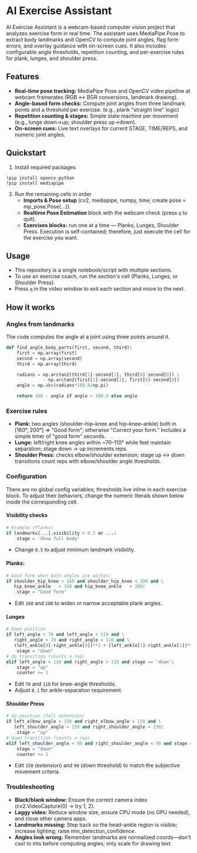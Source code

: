 # AI Exercise Assistant
AI Exercise Assistant is a webcam-based computer vision project that analyzes exercise form in real time. The assistant uses MediaPipe Pose to extract body landmarks and OpenCV to compute joint angles, flag form errors, and overlay guidance with on-screen cues. It also includes configurable angle thresholds, repetition counting, and per-exercise rules for plank, lunges, and shoulder press.


## Features
- **Real-time pose tracking:** MediaPipe Pose and OpenCV video pipeline at webcam framerates (RGB ↔ BGR conversions, landmark drawing).
- **Angle-based form checks:** Compute joint angles from three landmark points and a threshold per exercise. (e.g., plank "straight line" logic)
- **Repetition counting & stages:** Simple state machine per movement (e.g., lunge down→up; shoulder press up→down).
- **On-screen cues:** Live text overlays for current STAGE, TIME/REPS, and numeric joint angles.


## Quickstart
1. Install required packages
  ```
  !pip install opencv-python
  !pip install mediapipe
  ```
2. Run the remaining cells in order
   - **Imports & Pose setup** (cv2, mediapipe, numpy, time; create pose = mp_pose.Pose(...)).
   - **Realtime Pose Estimation** block with the webcam check (press ```q``` to quit).
   - **Exercises blocks:** run one at a time — Planks, Lunges, Shoulder Press. Execution is self-contained; therefore, just execute the cell for the exercise you want.


## Usage
- This repository is a single notebook/script with multiple sections.
- To use an exercise coach, run the section's cell (Planks, Lunges, or Shoulder Press).
- Press ```q``` in the video window to exit each section and move to the next.


## How it works
### Angles from landmarks
The code computes the angle at a joint using three points around it.
```python
def find_angle_body_parts(first, second, third):
    first = np.array(first)
    second = np.array(second)
    third = np.array(third)

    radians = np.arctan2(third[1]-second[1], third[0]-second[0]) \
              - np.arctan2(first[1]-second[1], first[0]-second[0])
    angle = np.abs(radians*180.0/np.pi)

    return 360 - angle if angle > 180.0 else angle
```


### Exercise rules
- **Plank:** two angles (shoulder–hip–knee and hip–knee–ankle) both in [160°, 200°] ⇒ "Good form"; otherwise "Correct your form." Includes a simple timer of "good form" seconds.
- **Lunge:** left/right knee angles within ~70–110° while feet maintain separation; stage down → up increments reps.
- **Shoulder Press:** checks elbow/shoulder extension; stage up ↔ down transitions count reps with elbow/shoulder angle thresholds.


### Configuration
There are no global config variables; thresholds live inline in each exercise block. To adjust their behaviors, change the numeric literals shown below inside the corresponding cell.

#### Visibility checks
``` python
# Example (Planks)
if landmarks[...].visibility < 0.5 or ...:
    stage = 'Show full body'
```
- Change ```0.5``` to adjust minimum landmark visibility.

#### Planks:
``` python
# Good form when both angles are within:
if shoulder_hip_knee > 160 and shoulder_hip_knee < 200 and \
   hip_knee_ankle   > 160 and hip_knee_ankle   < 200:
    stage = "Good form"
```
- Edit ```160``` and ```200``` to widen or narrow acceptable plank angles.

#### Lunges
``` python
# Down position
if left_angle > 70 and left_angle < 110 and \
   right_angle > 70 and right_angle < 110 and \
   (left_ankle[0]-right_ankle[0])**2 + (left_ankle[1]-right_ankle[1])**2 > 0.1:
    stage = "down"
# Up transition (counts a rep)
elif left_angle > 110 and right_angle > 110 and stage == 'down':
    stage = "up"
    counter += 1
```
- Edit ```70``` and ```110``` for knee-angle thresholds.
- Adjust ```0.1``` for ankle-separation requirement.

#### Shoulder Press
``` python
# Up position (full extension)
if left_elbow_angle > 150 and right_elbow_angle > 150 and \
   left_shoulder_angle > 150 and right_shoulder_angle > 150:
    stage = "up"
# Down transition (counts a rep)
elif left_shoulder_angle < 90 and right_shoulder_angle < 90 and stage == 'up':
    stage = "down"
    counter += 1
```
- Edit ```150``` (extension) and ```90``` (down threshold) to match the subjective movement criteria.


### Troubleshooting
- **Black/blank window:** Ensure the correct camera index (cv2.VideoCapture(0) → try 1, 2).
- **Laggy video:** Reduce window size, ensure CPU mode (no GPU needed), and close other camera apps.
- **Landmarks missing:** Step back so the head–ankle region is visible; increase lighting; raise min_detection_confidence.
- **Angles look wrong:** Remember landmarks are normalized coords—don't cast to ints before computing angles; only scale for drawing text.
